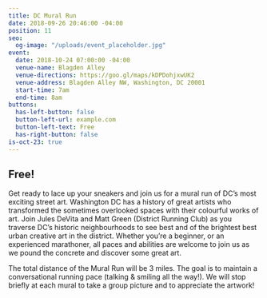 ```yaml
---
title: DC Mural Run
date: 2018-09-26 20:46:00 -04:00
position: 11
seo:
  og-image: "/uploads/event_placeholder.jpg"
event:
  date: 2018-10-24 07:00:00 -04:00
  venue-name: Blagden Alley
  venue-directions: https://goo.gl/maps/kDPDohjxwUK2
  venue-address: Blagden Alley NW, Washington, DC 20001
  start-time: 7am
  end-time: 8am
buttons:
  has-left-button: false
  button-left-url: example.com
  button-left-text: Free
  has-right-button: false
is-oct-23: true
---
```


## Free!

Get ready to lace up your sneakers and join us for a mural run of DC’s most exciting street art. Washington DC has a history of great artists who transformed the sometimes overlooked spaces with their colourful works of art. Join Jules DeVita and Matt Green (District Running Club) as you traverse DC’s historic neighbourhoods to see best and of the brightest  best urban creative art in the district. Whether you’re a beginner, or an experienced marathoner, all paces and abilities are welcome to join us as we pound the concrete and discover some great art.

The total distance of the Mural Run will be 3 miles. The goal is to maintain a  conversational running pace (talking & smiling all the way!). We will stop briefly at each mural to take a group picture and to appreciate the artwork!


